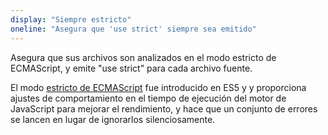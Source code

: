 ```yaml
---
display: "Siempre estricto"
oneline: "Asegura que 'use strict' siempre sea emitido"
---
```


Asegura que sus archivos son analizados en el modo estricto de ECMAScript, y emite "use strict" para cada archivo fuente.

El modo [estricto de ECMAScript](https://developer.mozilla.org/docs/Web/JavaScript/Reference/Strict_mode) fue introducido en ES5 y y proporciona ajustes de comportamiento en el tiempo de ejecución del motor de JavaScript para mejorar el rendimiento, y hace que un conjunto de errores se lancen en lugar de ignorarlos silenciosamente.
